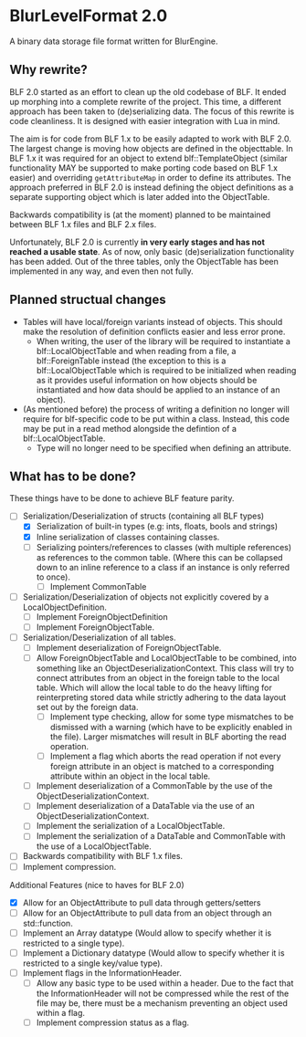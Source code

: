 # BlurLevelFormat 2.0
A binary data storage file format written for BlurEngine.

## Why rewrite?
BLF 2.0 started as an effort to clean up the old codebase of BLF. It ended up morphing into a complete rewrite of the project. This time, a different approach has been taken to (de)serializing data. The focus of this rewrite is code cleanliness. It is designed with easier integration with Lua in mind.

The aim is for code from BLF 1.x to be easily adapted to work with BLF 2.0. The largest change is moving how objects are defined in the objecttable. In BLF 1.x it was required for an object to extend blf::TemplateObject (similar functionality MAY be supported to make porting code based on BLF 1.x easier) and overriding `getAttributeMap` in order to define its attributes. The approach preferred in BLF 2.0 is instead defining the object definitions as a separate supporting object which is later added into the ObjectTable.

Backwards compatibility is (at the moment) planned to be maintained between BLF 1.x files and BLF 2.x files.

Unfortunately, BLF 2.0 is currently __**in very early stages and has not reached a usable state**__. As of now, only basic (de)serialization functionality has been added. Out of the three tables, only the ObjectTable has been implemented in any way, and even then not fully.

## Planned structual changes
- Tables will have local/foreign variants instead of objects. This should make the resolution of definition conflicts easier and less error prone.
    - When writing, the user of the library will be required to instantiate a blf::LocalObjectTable and when reading from a file, a blf::ForeignTable instead (the exception to this is a blf::LocalObjectTable which is required to be initialized when reading as it provides useful information on how objects should be instantiated and how data should be applied to an instance of an object).
- (As mentioned before) the process of writing a definition no longer will require for blf-specific code to be put within a class. Instead, this code may be put in a read method alongside the defintion of a blf::LocalObjectTable.
    - Type will no longer need to be specified when defining an attribute.

## What has to be done?
These things have to be done to achieve BLF feature parity.
- [ ] Serialization/Deserialization of structs (containing all BLF types)
    - [x] Serialization of built-in types (e.g: ints, floats, bools and strings)
    - [x] Inline serialization of classes containing classes.
    - [ ] Serializing pointers/references to classes (with multiple references) as references to the common table. (Where this can be collapsed down to an inline reference to a class if an instance is only referred to once).
        - [ ] Implement CommonTable
- [ ] Serialization/Deserialization of objects not explicitly covered by a LocalObjectDefinition.
    - [ ] Implement ForeignObjectDefinition
    - [ ] Implement ForeignObjectTable.
- [ ] Serialization/Deserialization of all tables.
    - [ ] Implement deserialization of ForeignObjectTable.
    - [ ] Allow ForeignObjectTable and LocalObjectTable to be combined, into something like an ObjectDeserializationContext. This class will try to connect attributes from an object in the foreign table to the local table. Which will allow the local table to do the heavy lifting for reinterpreting stored data while strictly adhering to the data layout set out by the foreign data.
        - [ ] Implement type checking, allow for some type mismatches to be dismissed with a warning (which have to be explicitly enabled in the file). Larger mismatches will result in BLF aborting the read operation.
        - [ ] Implement a flag which aborts the read operation if not every foreign attribute in an object is matched to a corresponding attribute within an object in the local table.
    - [ ] Implement deserialization of a CommonTable by the use of the ObjectDeserializationContext.
    - [ ] Implement deserialization of a DataTable via the use of an ObjectDeserializationContext.
    - [ ] Implement the serialization of a LocalObjectTable.
    - [ ] Implement the serialization of a DataTable and CommonTable with the use of a LocalObjectTable.
- [ ] Backwards compatibility with BLF 1.x files.
- [ ] Implement compression.

Additional Features (nice to haves for BLF 2.0)
- [x] Allow for an ObjectAttribute to pull data through getters/setters
- [ ] Allow for an ObjectAttribute to pull data from an object through an std::function.
- [ ] Implement an Array datatype (Would allow to specify whether it is restricted to a single type).
- [ ] Implement a Dictionary datatype (Would allow to specify whether it is restricted to a single key/value type).
- [ ] Implement flags in the InformationHeader. 
    - [ ] Allow any basic type to be used within a header. Due to the fact that the InformationHeader will not be compressed while the rest of the file may be, there must be a mechanism preventing an object used within a flag.
    - [ ] Implement compression status as a flag.
